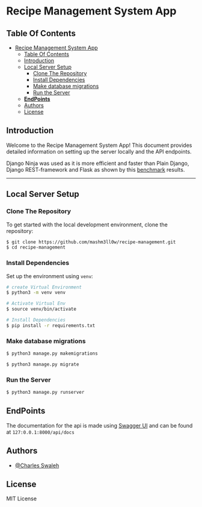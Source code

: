 # Recipe Management System App

## Table Of Contents

- [Recipe Management System App](#recipe-management-system-app)
  - [Table Of Contents](#table-of-contents)
  - [Introduction](#introduction)
  - [Local Server Setup](#local-server-setup)
    - [Clone The Repository](#clone-the-repository)
    - [Install Dependencies](#install-dependencies)
    - [Make database migrations](#make-database-migrations)
    - [Run the Server](#run-the-server)
  - [**EndPoints**](#endpoints)
  - [Authors](#authors)
  - [License](#license)

## Introduction

Welcome to the Recipe Management System App! This document provides detailed information on setting up the server locally and the API endpoints.

Django Ninja was used as it is more efficient and faster than Plain Django, Django REST-framework and Flask as shown by this [benchmark](https://github.com/vitalik/django-ninja-benchmarks) results.

---

## Local Server Setup

### Clone The Repository

To get started with the local development environment, clone the repository:

```bash
$ git clone https://github.com/mashm3ll0w/recipe-management.git
$ cd recipe-management
```

### Install Dependencies

Set up the environment using `venv`:

```bash
# create Virtual Environment
$ python3 -m venv venv

# Activate Virtual Env
$ source venv/bin/activate

# Install Dependencies
$ pip install -r requirements.txt
```


### Make database migrations

```bash
$ python3 manage.py makemigrations

$ python3 manage.py migrate
```


### Run the Server

```bash
$ python3 manage.py runserver
```

## **EndPoints**

The documentation for the api is made using [Swagger UI](https://swagger.io/tools/swagger-ui/) and can be found at `127:0.0.1:8000/api/docs`


## Authors

- [@Charles Swaleh](https://github.com/mashm3ll0w)

## License

MIT License
